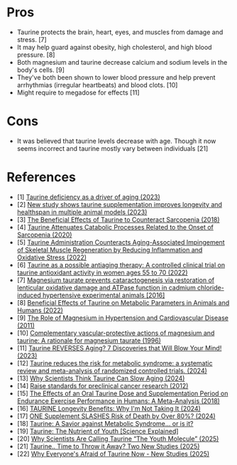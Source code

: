 # Pros
- Taurine protects the brain, heart, eyes, and muscles from damage and stress. [7]
- It may help guard against obesity, high cholesterol, and high blood pressure. [8]
- Both magnesium and taurine decrease calcium and sodium levels in the body's cells. [9]
- They've both been shown to lower blood pressure and help prevent arrhythmias (irregular heartbeats) and blood clots. [10]
- Might require to megadose for effects [11]

# Cons
- It was believed that taurine levels decrease with age. Though it now seems incorrect and taurine mostly vary between individuals [21]

# References
- [1] [Taurine deficiency as a driver of aging (2023)](https://www.science.org/doi/10.1126/science.abn9257)
- [2] [New study shows taurine supplementation improves longevity and healthspan in multiple animal models (2023)](https://www.reddit.com/r/longevity/comments/144ge6d/new_study_shows_taurine_supplementation_improves/)
- [3] [The Beneficial Effects of Taurine to Counteract Sarcopenia (2018)](https://www.ncbi.nlm.nih.gov/pmc/articles/PMC6040170/)
- [4] [Taurine Attenuates Catabolic Processes Related to the Onset of Sarcopenia (2020)](https://www.ncbi.nlm.nih.gov/pmc/articles/PMC7700215/)
- [5] [Taurine Administration Counteracts Aging-Associated Impingement of Skeletal Muscle Regeneration by Reducing Inflammation and Oxidative Stress (2022)](https://www.ncbi.nlm.nih.gov/pmc/articles/PMC9137670/)
- [6] [Taurine as a possible antiaging therapy: A controlled clinical trial on taurine antioxidant activity in women ages 55 to 70 (2022)](https://www.sciencedirect.com/science/article/abs/pii/S0899900722001198?via%3Dihub)
- [7] [Magnesium taurate prevents cataractogenesis via restoration of lenticular oxidative damage and ATPase function in cadmium chloride-induced hypertensive experimental animals [2016]](https://www.sciencedirect.com/science/article/abs/pii/S0753332216310253)
- [8] [Beneficial Effects of Taurine on Metabolic Parameters in Animals and Humans (2022)](https://www.jomes.org/journal/view.html?doi=10.7570/jomes21088)
- [9] [The Role of Magnesium in Hypertension and Cardiovascular Disease (2011)](https://onlinelibrary.wiley.com/doi/10.1111/j.1751-7176.2011.00538.x)
- [10] [Complementary vascular-protective actions of magnesium and taurine: A rationale for magnesium taurate (1996)](https://www.sciencedirect.com/science/article/abs/pii/S0306987796900079)
- [11] [Taurine REVERSES Aging? 7 Discoveries that Will Blow Your Mind! (2023)](https://www.youtube.com/watch?v=U6mh0_yTBnY)
- [12] [Taurine reduces the risk for metabolic syndrome: a systematic review and meta-analysis of randomized controlled trials. (2024)](https://read.qxmd.com/read/38755142/taurine-reduces-the-risk-for-metabolic-syndrome-a-systematic-review-and-meta-analysis-of-randomized-controlled-trials?redirected=slug)
- [13] [Why Scientists Think Taurine Can Slow Aging (2024)](https://www.youtube.com/watch?v=XF-FnjhBVF4)
- [14] [Raise standards for preclinical cancer research (2012)](https://www.nature.com/articles/483531a)
- [15] [The Effects of an Oral Taurine Dose and Supplementation Period on Endurance Exercise Performance in Humans: A Meta-Analysis (2018)](https://pubmed.ncbi.nlm.nih.gov/29546641/)
- [16] [TAURINE Longevity Benefits: Why I'm Not Taking It (2024)](https://www.youtube.com/watch?v=IrdJs1nB9jM)
- [17] [ONE Supplement SLASHES Risk of Death by Over 80%? (2024)](https://www.youtube.com/watch?v=hIwS2eB88YE)
- [18] [Taurine: A Savior against Metabolic Syndrome… or is it?](https://www.youtube.com/watch?v=JawPF4VwQg0)
- [19] [Taurine: The Nutrient of Youth [Science Explained]](https://www.youtube.com/watch?v=qH5QumHGrgk)
- [20] [Why Scientists Are Calling Taurine “The Youth Molecule” (2025)](https://www.youtube.com/watch?v=mdwZIFEHfu4)
- [21] [Taurine.. Time to Throw it Away? Two New Studies (2025)](https://www.youtube.com/watch?v=Onkl2RDBP8c)
- [22] [Why Everyone's Afraid of Taurine Now - New Studies (2025)](https://www.youtube.com/watch?v=0XGdrDQ-Uqw)